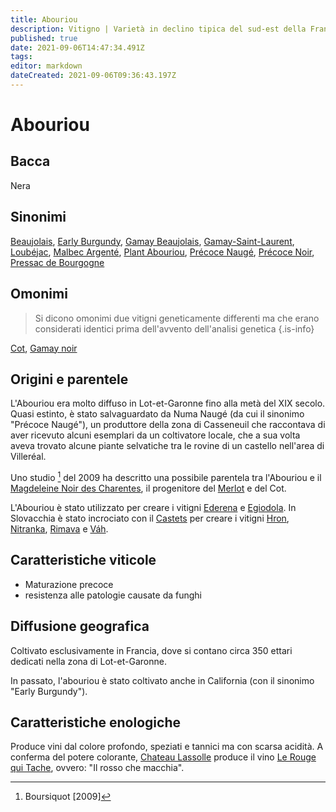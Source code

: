 ```yaml
---
title: Abouriou
description: Vitigno | Varietà in declino tipica del sud-est della Francia. Produce vini spiccatamente tannici
published: true
date: 2021-09-06T14:47:34.491Z
tags: 
editor: markdown
dateCreated: 2021-09-06T09:36:43.197Z
---
```


# Abouriou

## Bacca
Nera
## Sinonimi
[Beaujolais](/vitigni/bacca-nera/beaujolais), [Early Burgundy](/vitigni/bacca-nera/early-burgundy), [Gamay Beaujolais](/vitigni/bacca-nera/gamay-beaujolais), [Gamay-Saint-Laurent](/vitigni/bacca-nera/gamay-saint-laurent), [Loubéjac](/vitigni/bacca-nera/loubejac), [Malbec Argenté](/vitigni/bacca-nera/malbel-argente), [Plant Abouriou](/vitigni/bacca-nera/plant-abouriou), [Précoce Naugé](/vitigni/bacca-nera/precoce-nauge), [Précoce Noir](/vitigni/bacca-nera/precoce-noir), [Pressac de Bourgogne](/vitigni/bacca-nera/pressac-de-bourgogne)

## Omonimi
> Si dicono omonimi due vitigni geneticamente differenti ma che erano considerati identici prima dell'avvento dell'analisi genetica
{.is-info}

[Cot](/vitigni/bacca-nera/cot), [Gamay noir](/vitigni/bacca-nera/gamay-noir)

## Origini e parentele
L'Abouriou era molto diffuso in Lot-et-Garonne fino alla metà del XIX secolo. Quasi estinto, è stato salvaguardato da Numa Naugé (da cui il sinonimo "Précoce Naugé"), un produttore della zona di Casseneuil che raccontava di aver ricevuto alcuni esemplari da un coltivatore locale, che a sua volta aveva trovato alcune piante selvatiche tra le rovine di un castello nell'area di Villeréal.

Uno studio [^1] del 2009 ha descritto una possibile parentela tra l'Abouriou e il [Magdeleine Noir des Charentes](/vitigni/bacca-nera/magdeleine-noir-des-charentes), il progenitore del [Merlot](/vitigni/Francia/merlot) e del Cot.

L'Abouriou è stato utilizzato per creare i vitigni [Ederena](/vitigni/bacca-nera/ederena) e [Egiodola](/vitigni/bacca-nera/egiodola). In Slovacchia è stato incrociato con il [Castets](/vitigni/bacca-nera/castets) per creare i vitigni [Hron](/vitigni/bacca-nera/hron), [Nitranka](/vitigni/bacca-nera/nitranka), [Rimava](/vitigni/bacca-nera/rimava) e [Váh](/vitigni/bacca-nera/vah).
 
[^1]: Boursiquot [2009]

## Caratteristiche viticole
- Maturazione precoce
- resistenza alle patologie causate da funghi

## Diffusione geografica
Coltivato esclusivamente in Francia, dove si contano circa 350 ettari dedicati nella zona di Lot-et-Garonne. 

In passato, l'abouriou è stato coltivato anche in California (con il sinonimo "Early Burgundy").

## Caratteristiche enologiche
Produce vini dal colore profondo, speziati e tannici ma con scarsa acidità. A conferma del potere colorante, [Chateau Lassolle](/produttori/francia/graves/chateau-lassolle) produce il vino [Le Rouge qui Tache](/vini/francia/graves/rossi/le-rouge-qui-tache), ovvero: "Il rosso che macchia".